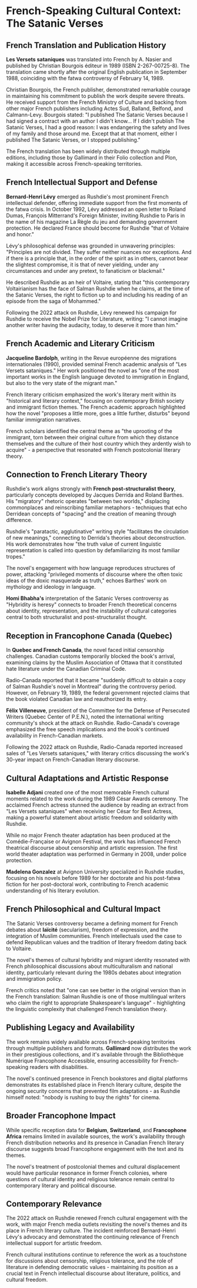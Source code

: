 # French-Speaking Cultural Context: The Satanic Verses

## French Translation and Publication History

**Les Versets sataniques** was translated into French by A. Nasier and published by Christian Bourgois éditeur in 1989 (ISBN 2-267-00725-8). The translation came shortly after the original English publication in September 1988, coinciding with the fatwa controversy of February 14, 1989.

Christian Bourgois, the French publisher, demonstrated remarkable courage in maintaining his commitment to publish the work despite severe threats. He received support from the French Ministry of Culture and backing from other major French publishers including Actes Sud, Balland, Belfond, and Calmann-Levy. Bourgois stated: "I published The Satanic Verses because I had signed a contract with an author I didn't know... If I didn't publish The Satanic Verses, I had a good reason: I was endangering the safety and lives of my family and those around me. Except that at that moment, either I published The Satanic Verses, or I stopped publishing."

The French translation has been widely distributed through multiple editions, including those by Gallimard in their Folio collection and Plon, making it accessible across French-speaking territories.

## French Intellectual Support and Defense

**Bernard-Henri Lévy** emerged as Rushdie's most prominent French intellectual defender, offering immediate support from the first moments of the fatwa crisis. In October 1992, Lévy addressed an open letter to Roland Dumas, François Mitterrand's Foreign Minister, inviting Rushdie to Paris in the name of his magazine La Règle du jeu and demanding government protection. He declared France should become for Rushdie "that of Voltaire and honor."

Lévy's philosophical defense was grounded in unwavering principles: "Principles are not divided. They suffer neither nuances nor exceptions. And if there is a principle that, in the order of the spirit as in others, cannot bear the slightest compromise, it is that of never yielding, under any circumstances and under any pretext, to fanaticism or blackmail."

He described Rushdie as an heir of Voltaire, stating that "this contemporary Voltairianism has the face of Salman Rushdie when he claims, at the time of the Satanic Verses, the right to fiction up to and including his reading of an episode from the saga of Mohammed."

Following the 2022 attack on Rushdie, Lévy renewed his campaign for Rushdie to receive the Nobel Prize for Literature, writing: "I cannot imagine another writer having the audacity, today, to deserve it more than him."

## French Academic and Literary Criticism

**Jacqueline Bardolph**, writing in the Revue européenne des migrations internationales (1990), provided seminal French academic analysis of "Les Versets sataniques." Her work positioned the novel as "one of the most important works in the English language devoted to immigration in England, but also to the very state of the migrant man."

French literary criticism emphasized the work's literary merit within its "historical and literary context," focusing on contemporary British society and immigrant fiction themes. The French academic approach highlighted how the novel "proposes a little more, goes a little further, disturbs" beyond familiar immigration narratives.

French scholars identified the central theme as "the uprooting of the immigrant, torn between their original culture from which they distance themselves and the culture of their host country which they ardently wish to acquire" - a perspective that resonated with French postcolonial literary theory.

## Connection to French Literary Theory

Rushdie's work aligns strongly with **French post-structuralist theory**, particularly concepts developed by Jacques Derrida and Roland Barthes. His "migratory" rhetoric operates "between two worlds," displacing commonplaces and reinscribing familiar metaphors - techniques that echo Derridean concepts of "spacing" and the creation of meaning through difference.

Rushdie's "paratactic, agglutinative" writing style "facilitates the circulation of new meanings," connecting to Derrida's theories about deconstruction. His work demonstrates how "the truth value of current linguistic representation is called into question by defamiliarizing its most familiar tropes."

The novel's engagement with how language reproduces structures of power, attacking "privileged moments of discourse where the often toxic ideas of the doxic masquerade as truth," echoes Barthes' work on mythology and ideology in language.

**Homi Bhabha's** interpretation of the Satanic Verses controversy as "Hybridity is heresy" connects to broader French theoretical concerns about identity, representation, and the instability of cultural categories central to both structuralist and post-structuralist thought.

## Reception in Francophone Canada (Quebec)

In **Quebec and French Canada**, the novel faced initial censorship challenges. Canadian customs temporarily blocked the book's arrival, examining claims by the Muslim Association of Ottawa that it constituted hate literature under the Canadian Criminal Code.

Radio-Canada reported that it became "suddenly difficult to obtain a copy of Salman Rushdie's novel in Montreal" during the controversy period. However, on February 19, 1989, the federal government rejected claims that the book violated Canadian law and reauthorized its entry.

**Félix Villeneuve**, president of the Committee for the Defense of Persecuted Writers (Quebec Center of P.E.N.), noted the international writing community's shock at the attack on Rushdie. Radio-Canada's coverage emphasized the free speech implications and the book's continued availability in French-Canadian markets.

Following the 2022 attack on Rushdie, Radio-Canada reported increased sales of "Les Versets sataniques," with literary critics discussing the work's 30-year impact on French-Canadian literary discourse.

## Cultural Adaptations and Artistic Response

**Isabelle Adjani** created one of the most memorable French cultural moments related to the work during the 1989 César Awards ceremony. The acclaimed French actress stunned the audience by reading an extract from "Les Versets sataniques" when receiving her César for Best Actress, making a powerful statement about artistic freedom and solidarity with Rushdie.

While no major French theater adaptation has been produced at the Comédie-Française or Avignon Festival, the work has influenced French theatrical discourse about censorship and artistic expression. The first world theater adaptation was performed in Germany in 2008, under police protection.

**Madelena Gonzalez** at Avignon University specialized in Rushdie studies, focusing on his novels before 1989 for her doctorate and his post-fatwa fiction for her post-doctoral work, contributing to French academic understanding of his literary evolution.

## French Philosophical and Cultural Impact

The Satanic Verses controversy became a defining moment for French debates about **laïcité** (secularism), freedom of expression, and the integration of Muslim communities. French intellectuals used the case to defend Republican values and the tradition of literary freedom dating back to Voltaire.

The novel's themes of cultural hybridity and migrant identity resonated with French philosophical discussions about multiculturalism and national identity, particularly relevant during the 1980s debates about integration and immigration policy.

French critics noted that "one can see better in the original version than in the French translation: Salman Rushdie is one of those multilingual writers who claim the right to appropriate Shakespeare's language" - highlighting the linguistic complexity that challenged French translation theory.

## Publishing Legacy and Availability

The work remains widely available across French-speaking territories through multiple publishers and formats. **Gallimard** now distributes the work in their prestigious collections, and it's available through the Bibliothèque Numérique Francophone Accessible, ensuring accessibility for French-speaking readers with disabilities.

The novel's continued presence in French bookstores and digital platforms demonstrates its established place in French literary culture, despite the ongoing security concerns that prevented film adaptations - as Rushdie himself noted: "nobody is rushing to buy the rights" for cinema.

## Broader Francophone Impact

While specific reception data for **Belgium**, **Switzerland**, and **Francophone Africa** remains limited in available sources, the work's availability through French distribution networks and its presence in Canadian French literary discourse suggests broad Francophone engagement with the text and its themes.

The novel's treatment of postcolonial themes and cultural displacement would have particular resonance in former French colonies, where questions of cultural identity and religious tolerance remain central to contemporary literary and political discourse.

## Contemporary Relevance

The 2022 attack on Rushdie renewed French cultural engagement with the work, with major French media outlets revisiting the novel's themes and its place in French literary culture. The incident reinforced Bernard-Henri Lévy's advocacy and demonstrated the continuing relevance of French intellectual support for artistic freedom.

French cultural institutions continue to reference the work as a touchstone for discussions about censorship, religious tolerance, and the role of literature in defending democratic values - maintaining its position as a crucial text in French intellectual discourse about literature, politics, and cultural freedom.